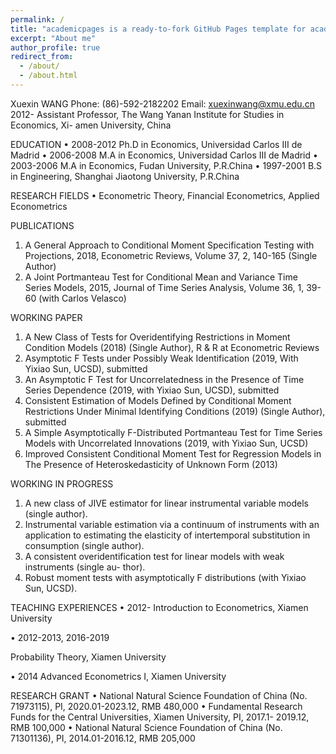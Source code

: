 ```yaml
---
permalink: /
title: "academicpages is a ready-to-fork GitHub Pages template for academic personal websites"
excerpt: "About me"
author_profile: true
redirect_from: 
  - /about/
  - /about.html
---
```


Xuexin WANG
Phone: (86)-592-2182202
Email: xuexinwang@xmu.edu.cn
2012-	Assistant Professor, The Wang Yanan Institute for Studies in Economics, Xi- amen University, China

EDUCATION
•	2008-2012	Ph.D in Economics, Universidad Carlos III de Madrid
•	2006-2008	M.A in Economics, Universidad Carlos III de Madrid
•	2003-2006	M.A in Economics, Fudan University, P.R.China
•	1997-2001	B.S in Engineering, Shanghai Jiaotong University, P.R.China

RESEARCH FIELDS
•	Econometric Theory, Financial Econometrics, Applied Econometrics

PUBLICATIONS
1.	A General Approach to Conditional Moment Specification Testing with Projections,  2018, Econometric Reviews, Volume 37, 2, 140-165 (Single Author)
2.	A Joint Portmanteau Test for Conditional Mean and Variance Time Series Models, 2015, Journal of Time Series Analysis, Volume 36, 1, 39-60 (with Carlos Velasco)

WORKING PAPER
1.	A New Class of Tests for Overidentifying Restrictions in Moment Condition Models (2018) (Single Author), R & R at Econometric Reviews
2.	Asymptotic F Tests under Possibly Weak Identification (2019, With Yixiao Sun, UCSD), submitted
3.	An Asymptotic F Test for Uncorrelatedness in the Presence of Time Series Dependence (2019, with Yixiao Sun, UCSD), submitted
4.	Consistent Estimation of Models Defined by Conditional Moment Restrictions Under Minimal Identifying Conditions (2019) (Single Author), submitted
5.	A Simple Asymptotically F-Distributed Portmanteau Test for Time Series Models with Uncorrelated Innovations (2019, with Yixiao Sun, UCSD)
6.	Improved Consistent Conditional Moment Test for Regression Models in The Presence   of Heteroskedasticity of Unknown Form (2013)
 
WORKING  IN PROGRESS
1.	A new class of JIVE estimator for linear instrumental variable models (single author).
2.	Instrumental variable estimation via a continuum of instruments with an application to estimating the elasticity of intertemporal substitution in consumption (single author).
3.	A consistent overidentification test for linear models with weak instruments (single au- thor).
4.	Robust moment tests with asymptotically F distributions (with Yixiao Sun, UCSD).

TEACHING  EXPERIENCES
•	2012-	Introduction to Econometrics, Xiamen University
 
• 2012-2013,
2016-2019
 
Probability Theory, Xiamen University
 
•	2014	Advanced Econometrics I, Xiamen University

RESEARCH GRANT
•	National Natural Science Foundation of China (No. 71973115), PI, 2020.01-2023.12,  RMB 480,000
•	Fundamental Research Funds for the Central Universities, Xiamen University, PI, 2017.1- 2019.12, RMB 100,000
•	National Natural Science Foundation of China (No. 71301136), PI, 2014.01-2016.12,  RMB 205,000
